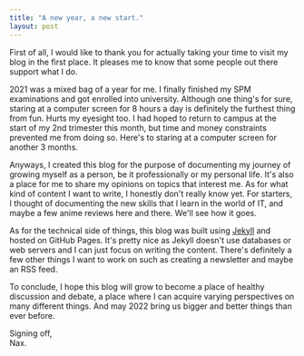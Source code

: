 ```yaml
---
title: "A new year, a new start."
layout: post
---
```

First of all, I would like to thank you for actually taking your time to visit my blog in the first place. It pleases me to know that some people out there support what I do.

2021 was a mixed bag of a year for me. I finally finished my SPM examinations and got enrolled into university. Although one thing's for sure, staring at a computer screen for 8 hours a day is definitely the furthest thing from fun. Hurts my eyesight too. I had hoped to return to campus at the start of my 2nd trimester this month, but time and money constraints prevented me from doing so. Here's to staring at a computer screen for another 3 months.

Anyways, I created this blog for the purpose of documenting my journey of growing myself as a person, be it professionally or my personal life. It's also a place for me to share my opinions on topics that interest me. As for what kind of content I want to write, I honestly don't really know yet. For starters, I thought of documenting the new skills that I learn in the world of IT, and maybe a few anime reviews here and there. We'll see how it goes.

As for the technical side of things, this blog was built using [Jekyll](https://jekyllrb.com/ "Jekyll") and hosted on GitHub Pages. It's pretty nice as Jekyll doesn't use databases or web servers and I can just focus on writing the content. There's definitely a few other things I want to work on such as creating a newsletter and maybe an RSS feed.

To conclude, I hope this blog will grow to become a place of healthy discussion and debate, a place where I can acquire varying perspectives on many different things. And may 2022 bring us bigger and better things than ever before.

Signing off,<br>
Nax.